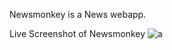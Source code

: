 Newsmonkey is a News webapp.

Live Screenshot of Newsmonkey
![a](https://user-images.githubusercontent.com/78925235/219569084-a836aa22-5c35-4334-957a-a666b184f37c.png)
